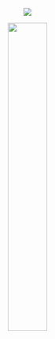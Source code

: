 
<p align="center">
    <img src="https://imgur.com/IVM0MFf.png" />
</p>

<p align="center">
    <img src="https://imgur.com/B3FYHHh.png" width="40%" />
</p>